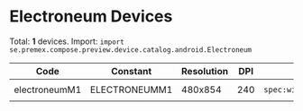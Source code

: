 # Electroneum Devices

Total: **1** devices. Import: `import se.premex.compose.preview.device.catalog.android.Electroneum`

| Code | Constant | Resolution | DPI | Compose Spec | Preview Usage |
|------|----------|------------|-----|-------------|---------------|
| electroneumM1 | ELECTRONEUMM1 | 480x854 | 240 | `spec:width=480px,height=854px,dpi=240` | `@Preview(device = Electroneum.ELECTRONEUMM1)` |

<!-- Generated automatically. Do not edit manually. -->
